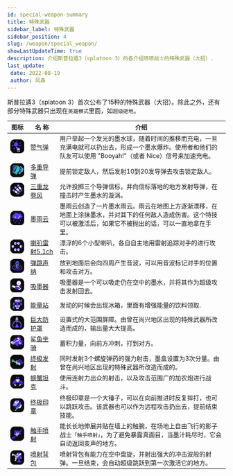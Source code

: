 ```yaml
---
id: special-weapon-summary
title: 特殊武器
sidebar_label: 特殊武器
sidebar_position: 4
slug: /weapon/special_weapon/
showLastUpdateTime: true
description: 介绍斯普拉遁3（splatoon 3）的各介绍喷喷战士的特殊武器（大招）.
last_update:  
 date: 2022-08-19
 author: 风森
---
```


斯普拉遁3（splatoon 3）首次公布了15种的特殊武器（大招）。除此之外，还有部分特殊武器只出现在`英雄模式`里面，如`超级砸地`。


| 图标                                                | 名         称                          | 介绍                                                                                                                                                           |
| --------------------------------------------------- | -------------------------------------- | -------------------------------------------------------------------------------------------------------------------------------------------------------------- |
| ![赞气弹](./images/Booyah_Bomb.png)                 | [赞气弹](./booyah_Bomb)                | 用户举起一个发光的墨水球，随着时间的推移而充电，一旦充满电就可以扔出去，形成一个墨水爆炸。使用者和他们的队友可以使用 "Booyah!"（或者 Nice）信号来加速充电。    |
| ![多重导弹](./images/Tenta_Missiles.png )           | [多重导弹](./Tenta_Missiles)           | 提前锁定敌人，然后发射10到20发导弹去攻击锁定敌人。                                                                                                             |
| ![三重龙卷风](./images/Triple_Inkstrike.png ) | [三重龙卷风](./Triple_Inkstrike) | 允许投掷三个导弹信标，并向信标落地的地方发射导弹，在撞击时产生墨水的漩涡。                                                                                     |
| ![墨雨云](./images/Ink_Storm.png )                  | [墨雨云](./Ink_Storm)                  | 墨雨云创造了一片墨水雨云。雨云在地图上方逐渐漂移，在地面上涂抹墨水，并对其下的任何敌人造成伤害。这个特技可以被激活后，如果它不被抛出的话，可以一直地拿在手里。 |
| ![喇叭雷射5.1ch](./images/Killer_Wail_5_1.png )     | [喇叭雷射5.1ch](./Killer_Wail_5_1)     | 漂浮的6个小型喇叭，各自自主地用雷射追踪对手的进行攻击。                                                                                                        |
| ![弹跳声纳](./images/Wave_Breaker.png )             | [弹跳声纳](./Wave_Breaker)             | 放到地面后会向四周产生音波，可以用音波标记对手的位置和攻击对方。                                                                                               |
| ![吸墨器](./images/Ink_Vac.png )                    | [吸墨器](./Ink_Vac)                    | 吸墨器是一个可以吸走仍在空中的墨水，并将其作为超级攻击发射回去。                                                                                               |
| ![能量站](./images/Tacticooler.png )                | [能量站](./Tacticooler)                | 发动的时候会出现冰箱，里面有增强能量的饮料领取.                                                                                                                |
| ![巨大防护罩](./images/Big_Bubbler.png )            | [巨大防护罩](./Big_Bubbler)            | 设置式的大范围屏障。由曾在尚兴地区出现的特殊武器所改造而成的，输出量大大提高。                                                                                 |
| ![鲨鱼坐骑](./images/Reefslider.png )               | [鲨鱼坐骑](./Reefslider)               | 蓄积力量，向前方冲刺，打到对方。                                                                                                                               |
| ![终极发射](./images/Trizooka.png )                 | [终极发射](./Trizooka)                 | 同时发射3个螺旋弹药的强力射击，墨盒设置为3次分量。由曾在尚兴地区出现的特殊武器所改造而成的。                                                                   |
| ![螃蟹坦克](./images/Crab_Tank.png )                | [螃蟹坦克](./Crab_Tank)                | 使用连射力出众的射击，以及攻击范围广的加农炮进行战斗。                                                                                                         |
| ![终极印章](./images/Ultra_Stamp.png )              | [终极印章](./Ultra_Stamp)              | 终极印章是一个大锤子，可以在向前推进时反复摔打，也可以跳跃攻击。该武器也可以作为远程攻击扔出去，提前结束技能。                                                 |
| ![触手喷射](./images/Zipcaster.png )                | [触手喷射](./Zipcaster)                | 能长长地伸展并贴在墙上的触腕，在场地上自由飞行的影子战士`「触手喷射」`，为了避免暴露真面目，当墨汁耗尽时，它会自动返回变声的地方。                             |
| ![喷射背包](./images/Inkjet.png )                   | [喷射背包](./Inkjet)                   | 喷射背包有能力在空中盘旋，并射出强大的冲击波般的射弹。一旦结束，会自动超级跳跃到第一次激活它的地方。                                                           |
